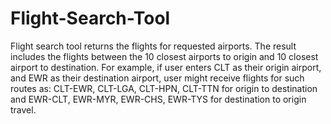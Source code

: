 # Flight-Search-Tool

Flight search tool returns the flights for requested airports. The result includes the flights between the 10 closest airports to origin and 10 closest airport to destination. For example, if user enters CLT as their origin airport, and EWR as their destination airport, user might receive flights for such routes as: CLT-EWR, CLT-LGA, CLT-HPN, CLT-TTN for origin to destination and EWR-CLT, EWR-MYR, EWR-CHS, EWR-TYS for destination to origin travel.
